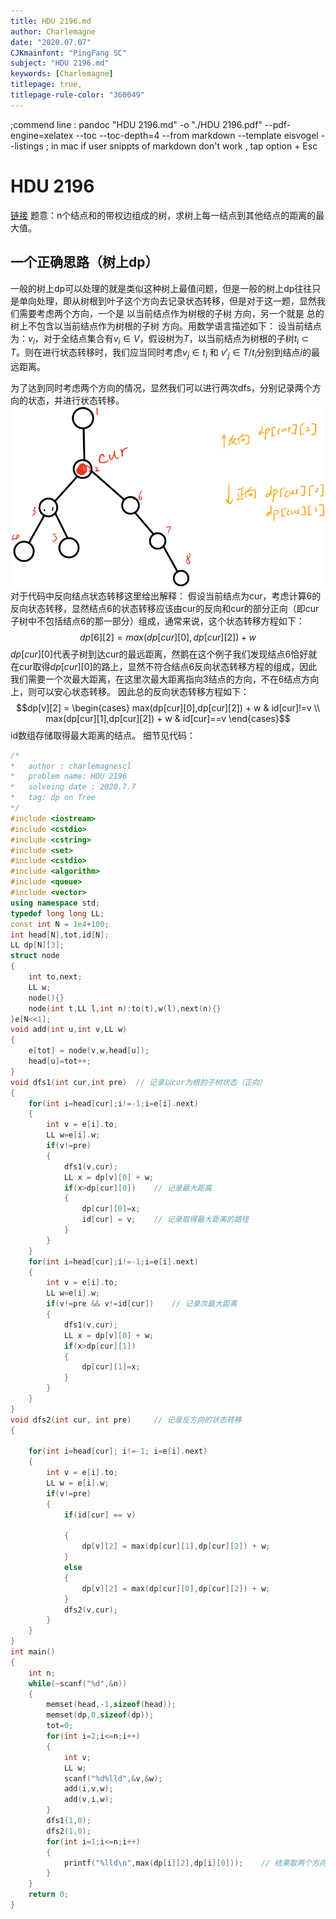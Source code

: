 ```yaml
---
title: HDU 2196.md
author: Charlemagne
date: "2020.07.07"
CJKmainfont: "PingFang SC"
subject: "HDU 2196.md"
keywords: [Charlemagne]
titlepage: true,
titlepage-rule-color: "360049"
---
```

;commend line : pandoc "HDU 2196.md" -o "./HDU 2196.pdf" --pdf-engine=xelatex --toc --toc-depth=4 --from markdown --template eisvogel --listings
; in mac if user snippts of markdown don't work , tap option + Esc

# HDU 2196
[链接](http://acm.hdu.edu.cn/showproblem.php?pid=2196)
题意：n个结点和的带权边组成的树，求树上每一结点到其他结点的距离的最大值。

## 一个正确思路（树上dp）
一般的树上dp可以处理的就是类似这种树上最值问题，但是一般的树上dp往往只是单向处理，即从树根到叶子这个方向去记录状态转移，但是对于这一题，显然我们需要考虑两个方向，一个是 以当前结点作为树根的子树 方向，另一个就是 总的树上不包含以当前结点作为树根的子树 方向。用数学语言描述如下：
设当前结点为：$v_i$，对于全结点集合有$v_i \in V$，假设树为$T$，以当前结点为树根的子树$t_i \subset T$。则在进行状态转移时，我们应当同时考虑$v_j \in t_i$ 和 $v'_j \in T / t_i$分别到结点$i$的最远距离。

为了达到同时考虑两个方向的情况，显然我们可以进行两次dfs，分别记录两个方向的状态，并进行状态转移。
![](./1.jpg)
对于代码中反向结点状态转移这里给出解释：
假设当前结点为cur，考虑计算6的反向状态转移，显然结点6的状态转移应该由cur的反向和cur的部分正向（即cur子树中不包括结点6的那一部分）组成，通常来说，这个状态转移方程如下：
$$dp[6][2] = max(dp[cur][0],dp[cur][2]) + w$$ 
$dp[cur][0]$代表子树到达cur的最远距离，然鹅在这个例子我们发现结点6恰好就在cur取得$dp[cur][0]$的路上，显然不符合结点6反向状态转移方程的组成，因此我们需要一个次最大距离，在这里次最大距离指向3结点的方向，不在6结点方向上，则可以安心状态转移。
因此总的反向状态转移方程如下：
$$dp[v][2] = \begin{cases}
    max(dp[cur][0],dp[cur][2]) + w      & id[cur]!=v \\
    max(dp[cur][1],dp[cur][2]) + w      & id[cur]==v
\end{cases}$$
id数组存储取得最大距离的结点。
细节见代码：
```cpp
/*
*   author : charlemagnescl 
*   problem name: HDU 2196
*   solveing date : 2020.7.7
*   tag: dp on Tree
*/
#include <iostream>
#include <cstdio>
#include <cstring>
#include <set>
#include <cstdio>
#include <algorithm>
#include <queue>
#include <vector>
using namespace std;
typedef long long LL;
const int N = 1e4+100;
int head[N],tot,id[N];
LL dp[N][3];
struct node
{
    int to,next;
    LL w;
    node(){}
    node(int t,LL l,int n):to(t),w(l),next(n){}
}e[N<<1];
void add(int u,int v,LL w)
{
    e[tot] = node(v,w,head[u]);
    head[u]=tot++;
}
void dfs1(int cur,int pre)  // 记录以cur为根的子树状态（正向）
{
    for(int i=head[cur];i!=-1;i=e[i].next)
    {
        int v = e[i].to;
        LL w=e[i].w;
        if(v!=pre)
        {
            dfs1(v,cur);
            LL x = dp[v][0] + w;
            if(x>dp[cur][0])    // 记录最大距离
            {
                dp[cur][0]=x;
                id[cur] = v;    // 记录取得最大距离的路径
            }
        }
    }
    for(int i=head[cur];i!=-1;i=e[i].next)
    {
        int v = e[i].to;
        LL w=e[i].w;
        if(v!=pre && v!=id[cur])    // 记录次最大距离
        {
            dfs1(v,cur);
            LL x = dp[v][0] + w;
            if(x>dp[cur][1])
            {
                dp[cur][1]=x;
            }
        }
    }
}
void dfs2(int cur, int pre)     // 记录反方向的状态转移
{

    for(int i=head[cur]; i!=-1; i=e[i].next)
    {
        int v = e[i].to;
        LL w = e[i].w;
        if(v!=pre)
        {
            if(id[cur] == v)    
                                
            {
                dp[v][2] = max(dp[cur][1],dp[cur][2]) + w;
            }
            else
            {
                dp[v][2] = max(dp[cur][0],dp[cur][2]) + w;
            }
            dfs2(v,cur);
        }
    }
}
int main()
{
    int n;
    while(~scanf("%d",&n))
    {
        memset(head,-1,sizeof(head));
        memset(dp,0,sizeof(dp));
        tot=0;
        for(int i=2;i<=n;i++)
        {
            int v;
            LL w;
            scanf("%d%lld",&v,&w);
            add(i,v,w);
            add(v,i,w);
        }
        dfs1(1,0);
        dfs2(1,0);
        for(int i=1;i<=n;i++)
        {
            printf("%lld\n",max(dp[i][2],dp[i][0]));    // 结果取两个方向的较大值
        }
    }
    return 0;
}
```


